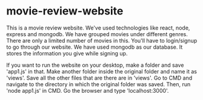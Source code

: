 # movie-review-website

This is a movie review website. We've used technologies like react, node, express and mongodb.
We have grouped movies under different genres. There are only a limited number of movies in this.
You'll have to login/signup to go through our website.
We have used mongodb as our database. It stores the information you give while signing up.

If you want to run the website on your desktop, make a folder and save 'app1.js' in that. Make another folder
inside the original folder and name it as 'views'.
Save all the other files that are there are in 'views'.
Go to CMD and navigate to the directory in which the original folder was saved.
Then, run 'node app1.js' in CMD.
Go the browser and type 'localhost:3000'.
